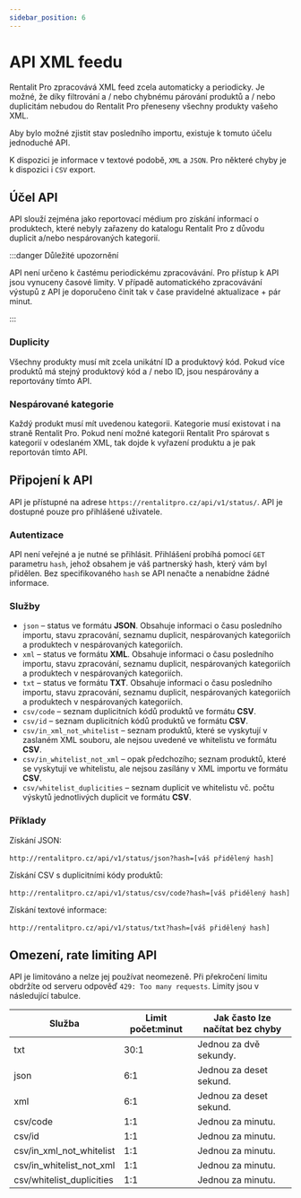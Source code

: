 ```yaml
---
sidebar_position: 6
---
```


# API XML feedu

Rentalit Pro zpracovává XML feed zcela automaticky a periodicky. Je možné, že díky filtrování a / nebo chybnému párování produktů a / nebo duplicitám nebudou do Rentalit Pro přeneseny všechny produkty vašeho XML.

Aby bylo možné zjistit stav posledního importu, existuje k tomuto účelu jednoduché API.

K dispozici je informace v textové podobě, `XML` a `JSON`. Pro některé chyby je k dispozici i `CSV` export.

## Účel API

API slouží zejména jako reportovací médium pro získání informací o produktech, které nebyly zařazeny do katalogu Rentalit Pro z důvodu duplicit a/nebo nespárovaných kategorií.

:::danger Důležité upozornění

API není určeno k častému periodickému zpracovávání. Pro přístup k API jsou vynuceny časové limity. V případě automatického zpracovávání výstupů z API je doporučeno činit tak v čase pravidelné aktualizace + pár minut.

:::

### Duplicity

Všechny produkty musí mít zcela unikátní ID a produktový kód. Pokud více produktů má stejný produktový kód a / nebo ID, jsou nespárovány a reportovány tímto API.

### Nespárované kategorie

Každý produkt musí mít uvedenou kategorii. Kategorie musí existovat i na straně Rentalit Pro. Pokud není možné kategorii Rentalit Pro spárovat s kategorií v odeslaném XML, tak dojde k vyřazení produktu a je pak reportován tímto API.

## Připojení k API

API je přístupné na adrese `https://rentalitpro.cz/api/v1/status/`. API je dostupné pouze pro přihlášené uživatele.

### Autentizace

API není veřejné a je nutné se přihlásit. Přihlášení probíhá pomocí `GET` parametru `hash`, jehož obsahem je váš partnerský hash, který vám byl přidělen. Bez specifikovaného `hash` se API nenačte a nenabídne žádné informace.

### Služby

- `json` – status ve formátu **JSON**. Obsahuje informaci o času posledního importu, stavu zpracování, seznamu duplicit, nespárovaných kategoriích a produktech v nespárovaných kategoriích.
- `xml` – status ve formátu **XML**. Obsahuje informaci o času posledního importu, stavu zpracování, seznamu duplicit, nespárovaných kategoriích a produktech v nespárovaných kategoriích.
- `txt` – status ve formátu **TXT**. Obsahuje informaci o času posledního importu, stavu zpracování, seznamu duplicit, nespárovaných kategoriích a produktech v nespárovaných kategoriích.
- `csv/code` – seznam duplicitních kódů produktů ve formátu **CSV**.
- `csv/id` – seznam duplicitních kódů produktů ve formátu **CSV**.
- `csv/in_xml_not_whitelist` – seznam produktů, které se vyskytují v zaslaném XML souboru, ale nejsou uvedené ve whitelistu ve formátu **CSV**.
- `csv/in_whitelist_not_xml` – opak předchozího; seznam produktů, které se vyskytují ve whitelistu, ale nejsou zasílány v XML importu ve formátu **CSV**.
- `csv/whitelist_duplicities` – seznam duplicit ve whitelistu vč. počtu výskytů jednotlivých duplicit ve formátu **CSV**.

### Příklady

Získání JSON:<br></br>
`http://rentalitpro.cz/api/v1/status/json?hash=[váš přidělený hash]`

Získání CSV s duplicitními kódy produktů:<br></br>
`http://rentalitpro.cz/api/v1/status/csv/code?hash=[váš přidělený hash]`

Získání textové informace:<br></br>
`http://rentalitpro.cz/api/v1/status/txt?hash=[váš přidělený hash]`

## Omezení, rate limiting API

API je limitováno a nelze jej používat neomezeně. Při překročení limitu obdržíte od serveru odpověď `429: Too many requests`. Limity jsou v následující tabulce.

| Služba                    | Limit počet:minut | Jak často lze načítat bez chyby |
| ------------------------- | ----------------- | ------------------------------- |
| txt                       | 30:1              | Jednou za dvě sekundy.          |
| json                      | 6:1               | Jednou za deset sekund.         |
| xml                       | 6:1               | Jednou za deset sekund.         |
| csv/code                  | 1:1               | Jednou za minutu.               |
| csv/id                    | 1:1               | Jednou za minutu.               |
| csv/in_xml_not_whitelist  | 1:1               | Jednou za minutu.               |
| csv/in_whitelist_not_xml  | 1:1               | Jednou za minutu.               |
| csv/whitelist_duplicities | 1:1               | Jednou za minutu.               |
